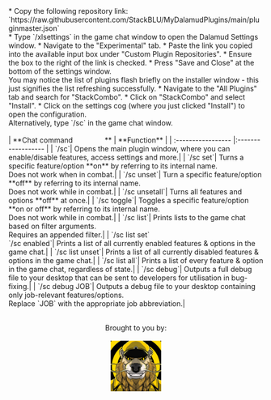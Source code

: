 <section id="installation">
* Copy the following repository link: <br>
`https://raw.githubusercontent.com/StackBLU/MyDalamudPlugins/main/pluginmaster.json` <br>
* Type `/xlsettings` in the game chat window to open the Dalamud Settings window.
* Navigate to the "Experimental" tab.
* Paste the link you copied into the available input box under "Custom Plugin Repositories".
* Ensure the box to the right of the link is checked.
* Press "Save and Close" at the bottom of the settings window.
  <br>You may notice the list of plugins flash briefly on the installer window - this just signifies the list refreshing successfully.
* Navigate to the "All Plugins" tab and search for "StackCombo".
* Click on "StackCombo" and select "Install".
* Click on the settings cog (where you just clicked "Install") to open the configuration.
  <br>Alternatively, type `/sc` in the game chat window.
</section>
<br>
<section id="commands">
| **Chat command &nbsp; &nbsp; &nbsp; &nbsp; &nbsp; &nbsp; &nbsp; &nbsp;** | **Function** |
| :----------------- |:------------------ |
| `/sc`| Opens the main plugin window, where you can enable/disable features, access settings and more.|
| `/sc set`| Turns a specific feature/option **on** by referring to its internal name.<br>Does not work when in combat.|
| `/sc unset`| Turn a specific feature/option **off** by referring to its internal name.<br>Does not work while in combat.|
| `/sc unsetall`| Turns all features and options **off** at once.|
| `/sc toggle`| Toggles a specific feature/option **on or off** by referring to its internal name.<br>Does not work while in combat.|
| `/sc list`| Prints lists to the game chat based on filter arguments. <br>Requires an appended filter.|
| `/sc list set`<br>`/sc enabled`| Prints a list of all currently enabled features & options in the game chat.|
| `/sc list unset`| Prints a list of all currently disabled features & options in the game chat.|
| `/sc list all`| Prints a list of every feature & option in the game chat, regardless of state.|
| `/sc debug`| Outputs a full debug file to your desktop that can be sent to developers for utilisation in bug-fixing.|
| `/sc debug JOB`| Outputs a debug file to your desktop containing only job-relevant features/options. <br>Replace `JOB` with the appropriate job abbreviation.|
<p align="center">
  <br> Brought to you by:
  <br><br>
  <img align="center" src="/images/stack.png" width="100" />
</p>